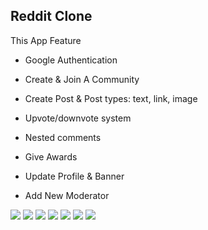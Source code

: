 ## Reddit Clone

This App Feature

- Google Authentication
- Create & Join A Community
- Create Post & Post types: text, link, image

- Upvote/downvote system

- Nested comments

- Give Awards

- Update Profile & Banner

- Add New Moderator

<img src="images/Screenshot_2024-12-04-02-54-37-55_9c2a6cedc7552e61f5a3ed862fbcbe76.jpg">

<img src="images/Screenshot_2024-12-04-02-54-46-94_9c2a6cedc7552e61f5a3ed862fbcbe76.jpg">

<img src="images/Screenshot_2024-12-04-02-55-22-00_9c2a6cedc7552e61f5a3ed862fbcbe76.jpg">

<img src="images/Screenshot_2024-12-04-02-55-34-81_9c2a6cedc7552e61f5a3ed862fbcbe76.jpg">
<img src="images/Screenshot_2024-12-04-02-55-51-51_9c2a6cedc7552e61f5a3ed862fbcbe76.jpg">
<img src="images/Screenshot_2024-12-04-02-56-00-51_9c2a6cedc7552e61f5a3ed862fbcbe76.jpg">
<img src="images/Screenshot_2024-12-04-03-04-55-19_9c2a6cedc7552e61f5a3ed862fbcbe76.jpg">
